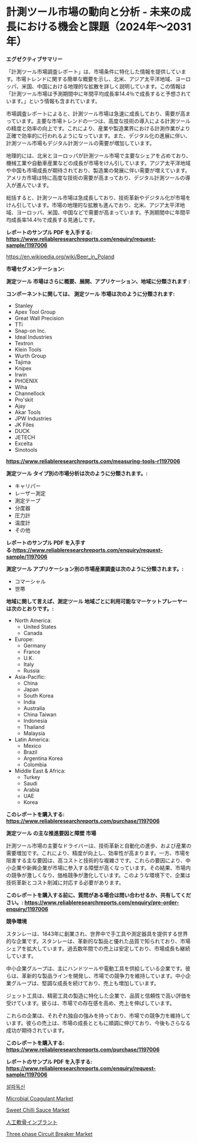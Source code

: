 <p><h1>計測ツール市場の動向と分析 - 未来の成長における機会と課題（2024年〜2031年）</h1></p><p><strong>エグゼクティブサマリー</strong></p>
<p><p>「計測ツール市場調査レポート」は、市場条件に特化した情報を提供しています。市場トレンドに関する簡単な概要を示し、北米、アジア太平洋地域、ヨーロッパ、米国、中国における地理的な拡散を詳しく説明しています。この情報は「計測ツール市場は予測期間中に年間平均成長率14.4％で成長すると予想されています。」という情報も含まれています。</p><p>市場調査レポートによると、計測ツール市場は急速に成長しており、需要が高まっています。主要な市場トレンドの一つは、高度な技術の導入による計測ツールの精度と効率の向上です。これにより、産業や製造業界における計測作業がより正確で効率的に行われるようになっています。また、デジタル化の進展に伴い、計測ツール市場もデジタル計測ツールの需要が増加しています。</p><p>地理的には、北米とヨーロッパが計測ツール市場で主要なシェアを占めており、機械工業や自動車産業などの成長が市場をけん引しています。アジア太平洋地域や中国も市場成長が期待されており、製造業の発展に伴い需要が増えています。アメリカ市場は特に高度な技術の需要が高まっており、デジタル計測ツールの導入が進んでいます。</p><p>総括すると、計測ツール市場は急成長しており、技術革新やデジタル化が市場をけん引しています。市場の地理的な拡散も進んでおり、北米、アジア太平洋地域、ヨーロッパ、米国、中国などで需要が高まっています。予測期間中に年間平均成長率14.4％で成長する見通しです。</p></p>
<p><strong>レポートのサンプル PDF を入手する: <a href="https://www.reliableresearchreports.com/enquiry/request-sample/1197006">https://www.reliableresearchreports.com/enquiry/request-sample/1197006</a></strong></p>
<p><a href="https://en.wikipedia.org/wiki/Beer_in_Poland">https://en.wikipedia.org/wiki/Beer_in_Poland</a></p>
<p><strong>市場セグメンテーション:</strong></p>
<p><strong> 測定ツール 市場はさらに概要、展開、アプリケーション、地域に分類されます :</strong></p>
<p><strong>コンポーネントに関しては、 測定ツール 市場は次のように分類されます:</strong></p>
<p><ul><li>Stanley</li><li>Apex Tool Group</li><li>Great Wall Precision</li><li>TTi</li><li>Snap-on Inc.</li><li>Ideal Industries</li><li>Textron</li><li>Klein Tools</li><li>Wurth Group</li><li>Tajima</li><li>Knipex</li><li>Irwin</li><li>PHOENIX</li><li>Wiha</li><li>Channellock</li><li>Pro'skit</li><li>Ajay</li><li>Akar Tools</li><li>JPW Industries</li><li>JK Files</li><li>DUCK</li><li>JETECH</li><li>Excelta</li><li>Sinotools</li></ul></p>
<p><strong><a href="https://www.reliableresearchreports.com/measuring-tools-r1197006">https://www.reliableresearchreports.com/measuring-tools-r1197006</a></strong></p>
<p><strong> 測定ツール タイプ別の市場分析は次のように分類されます。:</strong></p>
<p><ul><li>キャリパー</li><li>レーザー測定</li><li>測定テープ</li><li>分度器</li><li>圧力計</li><li>温度計</li><li>その他</li></ul></p>
<p><strong>レポートのサンプル PDF を入手する:<a href="https://www.reliableresearchreports.com/enquiry/request-sample/1197006">https://www.reliableresearchreports.com/enquiry/request-sample/1197006</a></strong></p>
<p><strong> 測定ツール アプリケーション別の市場産業調査は次のように分類されます。:</strong></p>
<p><ul><li>コマーシャル</li><li>世帯</li></ul></p>
<p><strong>地域に関して言えば、測定ツール 地域ごとに利用可能なマーケットプレーヤーは次のとおりです。:</strong></p>
<p><ul>
    <li>
        North America:
        <ul>
            <li>United States</li>
            <li>Canada</li>
        </ul>
    </li>
    <li>
        Europe:
        <ul>
            <li>Germany</li>
            <li>France</li>
            <li>U.K.</li>
            <li>Italy</li>
            <li>Russia</li>
        </ul>
    </li>
    <li>
        Asia-Pacific:
        <ul>
            <li>China</li>
            <li>Japan</li>
            <li>South Korea</li>
            <li>India</li>
            <li>Australia</li>
            <li>China Taiwan</li>
            <li>Indonesia</li>
            <li>Thailand</li>
            <li>Malaysia</li>
        </ul>
    </li>
    <li>
        Latin America:
        <ul>
            <li>Mexico</li>
            <li>Brazil</li>
            <li>Argentina Korea</li>
            <li>Colombia</li>
        </ul>
    </li>
    <li>
        Middle East & Africa:
        <ul>
            <li>Turkey</li>
            <li>Saudi</li>
            <li>Arabia</li>
            <li>UAE</li>
            <li>Korea</li>
        </ul>
    </li>
    </ul></p>
<p><strong>このレポートを購入する: <a href="https://www.reliableresearchreports.com/purchase/1197006">https://www.reliableresearchreports.com/purchase/1197006</a></strong></p>
<p><strong>測定ツール の主な推進要因と障壁 市場</strong></p>
<p><p>計測ツール市場の主要なドライバーは、技術革新と自動化の進歩、および産業の需要増加です。これにより、精度が向上し、効率性が高まります。一方、市場を阻害する主な要因は、高コストと技術的な複雑さです。これらの要因により、中小企業や新興企業が市場に参入する障壁が高くなっています。その結果、市場内の競争が激しくなり、価格競争が激化しています。このような環境下で、企業は技術革新とコスト削減に対応する必要があります。</p></p>
<p><strong>このレポートを購入する前に、質問がある場合は問い合わせるか、共有してください。: <a href="https://www.reliableresearchreports.com/enquiry/pre-order-enquiry/1197006">https://www.reliableresearchreports.com/enquiry/pre-order-enquiry/1197006</a></strong></p>
<p><strong>競争環境</strong></p>
<p><p>スタンレーは、1843年に創業され、世界中で手工具や測定器具を提供する世界的な企業です。スタンレーは、革新的な製品と優れた品質で知られており、市場シェアを拡大しています。過去数年間での売上は安定しており、市場成長も継続しています。</p><p>中小企業グループは、主にハンドツールや電動工具を供給している企業です。彼らは、革新的な製品ラインを開発し、市場での競争力を維持しています。中小企業グループは、堅調な成長を続けており、売上も増加しています。</p><p>ジェット工具は、精密工具の製造に特化した企業で、品質と信頼性で高い評価を受けています。彼らは、市場での存在感を高め、売上を伸ばしています。</p><p>これらの企業は、それぞれ独自の強みを持っており、市場での競争力を維持しています。彼らの売上は、市場の成長とともに順調に伸びており、今後もさらなる成功が期待されています。</p></p>
<p><strong>このレポートを購入する: <a href="https://www.reliableresearchreports.com/purchase/1197006">https://www.reliableresearchreports.com/purchase/1197006</a></strong></p>
<p><strong>レポートのサンプル PDF を入手する: <a href="https://www.reliableresearchreports.com/enquiry/request-sample/1197006">https://www.reliableresearchreports.com/enquiry/request-sample/1197006</a></strong><strong></strong></p>
<p><p><a href="https://github.com/Nicolasrown5/Market-Research-Report-List-2/blob/main/667516144689.md">설파독신</a></p><p><a href="https://medium.com/@sally.slat78543/global-microbial-coagulant-market-opportunities-and-forecast-for-period-from-2024-to-2031-19ba3b513279">Microbial Coagulant Market</a></p><p><a href="https://medium.com/@veroniceroa846/global-sweet-chilli-sauce-market-status-2024-2031-and-forecast-by-region-product-end-use-547915e6d123">Sweet Chilli Sauce Market</a></p><p><a href="https://medium.com/@johnson154chris/%E4%BA%BA%E5%B7%A5%E8%BB%9F%E9%AA%A8%E3%82%A4%E3%83%B3%E3%83%97%E3%83%A9%E3%83%B3%E3%83%88%E7%94%A3%E6%A5%AD%E3%81%AE%E5%88%86%E6%9E%90%E3%83%AC%E3%83%9D%E3%83%BC%E3%83%88-%E5%B8%82%E5%A0%B4%E8%A6%8F%E6%A8%A1%E3%81%AF-2024%E5%B9%B4%E3%81%8B%E3%82%892031%E5%B9%B4%E3%81%AE%E6%9C%9F%E9%96%93%E3%81%AB%E4%BA%88%E6%B8%AC%E3%81%95%E3%82%8C%E3%82%8B%E5%BF%9C%E7%94%A8-%E3%82%BF%E3%82%A4%E3%83%97-%E5%9C%B0%E5%9F%9F%E3%81%AB%E3%82%88%E3%82%8Bcagr-8-3-%E3%81%AE%E6%88%90%E9%95%B7-5d66cbc0ed04">人工軟骨インプラント</a></p><p><a href="https://github.com/julyju69/Market-Research-Report-List-4/blob/main/three-phase-circuit-breaker-market.md">Three phase Circuit Breaker Market</a></p></p>